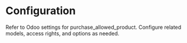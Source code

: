 # Configuration

Refer to Odoo settings for purchase_allowed_product. Configure related models, access rights, and options as needed.
